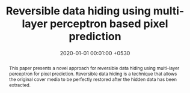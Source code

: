 ---
title:          "Reversible data hiding using multi-layer perceptron based pixel prediction"
date:           2020-01-01 00:01:00 +0530
selected:       true
pub:            "Proceedings of the 11th International Conference on Advances in Information Technology"
pub_date:       "2020"

abstract: >-
  This paper presents a novel approach for reversible data hiding using multi-layer perceptron for pixel prediction. Reversible data hiding is a technique that allows the original cover media to be perfectly restored after the hidden data has been extracted.
cover:          /assets/images/covers/cover1.jpg
authors:
  - <strong>A Bhandari<strong>
  - S Sharma
  - R Uyyala
  - R Pal
  - M Verma
links:
  Paper: https://dl.acm.org/doi/pdf/10.1145/3406601.3406616
---